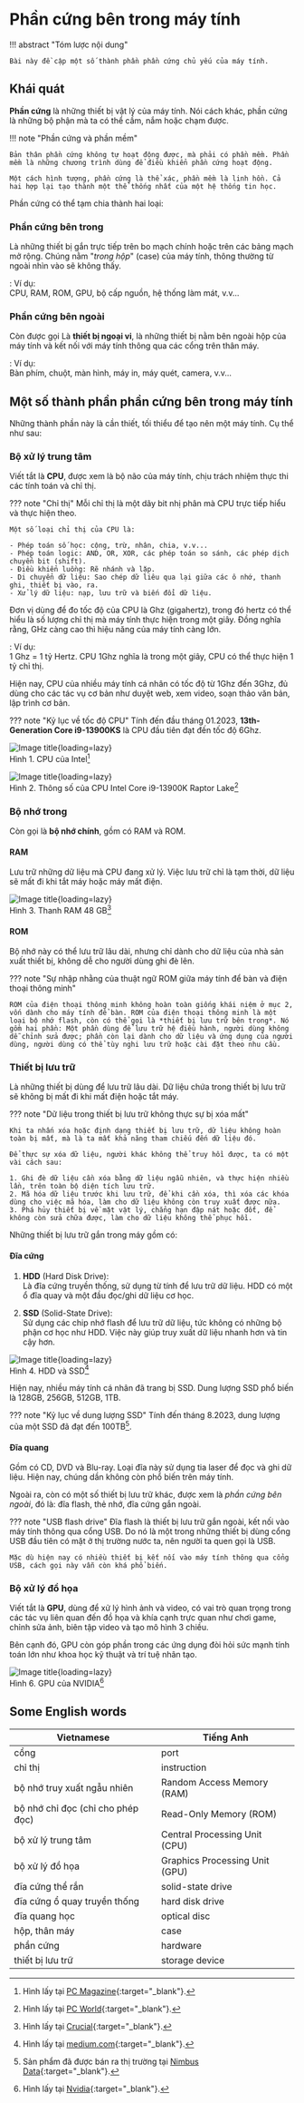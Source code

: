 # Phần cứng bên trong máy tính

!!! abstract "Tóm lược nội dung"

    Bài này đề cập một số thành phần phần cứng chủ yếu của máy tính.

## Khái quát

**Phần cứng** là những thiết bị vật lý của máy tính. Nói cách khác, phần cứng là những bộ phận mà ta có thể cầm, nắm hoặc chạm được.  

!!! note "Phần cứng và phần mềm"

    Bản thân phần cứng không tự hoạt động được, mà phải có phần mềm. Phần mềm là những chương trình dùng để điều khiển phần cứng hoạt động.

    Một cách hình tượng, phần cứng là thể xác, phần mềm là linh hồn. Cả hai hợp lại tạo thành một thể thống nhất của một hệ thống tin học.

Phần cứng có thể tạm chia thành hai loại:

### Phần cứng bên trong
    
Là những thiết bị gắn trực tiếp trên bo mạch chính hoặc trên các bảng mạch mở rộng. Chúng nằm "*trong hộp*" (case) của máy tính, thông thường từ ngoài nhìn vào sẽ không thấy.  

:   Ví dụ:  
    CPU, RAM, ROM, GPU, bộ cấp nguồn, hệ thống làm mát, v.v...

### Phần cứng bên ngoài
    
Còn được gọi Là **thiết bị ngoại vi**, là những thiết bị nằm bên ngoài hộp của máy tính và kết nối với máy tính thông qua các cổng trên thân máy.  

:   Ví dụ:    
    Bàn phím, chuột, màn hình, máy in, máy quét, camera, v.v...

## Một số thành phần phần cứng bên trong máy tính

Những thành phần này là cần thiết, tối thiểu để tạo nên một máy tính. Cụ thể như sau:  

### Bộ xử lý trung tâm

Viết tắt là **CPU**, được xem là bộ não của máy tính, chịu trách nhiệm thực thi các tính toán và chỉ thị.

??? note "Chỉ thị"
    Mỗi chỉ thị là một dãy bit nhị phân mà CPU trực tiếp hiểu và thực hiện theo.  

    Một số loại chỉ thị của CPU là: 

    - Phép toán số học: cộng, trừ, nhân, chia, v.v...    
    - Phép toán logic: AND, OR, XOR, các phép toán so sánh, các phép dịch chuyển bit (shift).
    - Điều khiển luồng: Rẽ nhánh và lặp.
    - Di chuyển dữ liệu: Sao chép dữ liêu qua lại giữa các ô nhớ, thanh ghi, thiết bị vào, ra.
    - Xử lý dữ liệu: nạp, lưu trữ và biến đổi dữ liệu.

Đơn vị dùng để đo tốc độ của CPU là Ghz (gigahertz), trong đó hertz có thể hiểu là số lượng chỉ thị mà máy tính thực hiện trong một giây. Đồng nghĩa rằng, GHz càng cao thì hiệu năng của máy tính càng lớn.

:   Ví dụ:  
    1 Ghz = 1 tỷ Hertz. CPU 1Ghz nghĩa là trong một giây, CPU có thể thực hiện 1 tỷ chỉ thị.

Hiện nay, CPU của nhiều máy tính cá nhân có tốc độ từ 1Ghz đến 3Ghz, đủ dùng cho các tác vụ cơ bản như duyệt web, xem video, soạn thảo văn bản, lập trình cơ bản.

??? note "Kỷ lục về tốc độ CPU"
    Tính đến đầu tháng 01.2023, **13th-Generation Core i9-13900KS** là CPU đầu tiên đạt đến tốc độ 6Ghz. 

![Image title](https://i.pcmag.com/imagery/articles/02InbmluflyOPmvBXM7NMBI-1.fit_lim.size_1600x900.v1616592951.jpg){loading=lazy}  
Hình 1. CPU của Intel[^1]

[^1]: Hình lấy tại [PC Magazine](https://www.pcmag.com/news/intels-7nm-pc-chip-will-arrive-in-2023-using-tsmcs-tech){:target="_blank"}.

![Image title](https://b2c-contenthub.com/wp-content/uploads/2022/09/Intel-Raptor-Lake-platform-1.png?w=800){loading=lazy}  
Hình 2. Thông số của CPU Intel Core i9-13900K Raptor Lake[^2]

[^2]: Hình lấy tại [PC World](https://www.pcworld.com/article/1073245/intel-13th-gen-core-cpus-raptor-lake-reveal.html){:target="_blank"}.

### Bộ nhớ trong

Còn gọi là **bộ nhớ chính**, gồm có RAM và ROM.

#### RAM

Lưu trữ những dữ liệu mà CPU đang xử lý. Việc lưu trữ chỉ là tạm thời, dữ liệu sẽ mất đi khi tắt máy hoặc máy mất điện.

![Image title](https://content.crucial.com/content/dam/crucial/dram-products/laptop/images/product/crucial-ddr5-32gb-sodimm-image.psd.transform/medium-png/image.png){loading=lazy}  
Hình 3. Thanh RAM 48 GB[^3]

[^3]: Hình lấy tại [Crucial](https://www.crucial.com/memory/ddr5/ct48g56c46s5){:target="_blank"}.

#### ROM

Bộ nhớ này có thể lưu trữ lâu dài, nhưng chỉ dành cho dữ liệu của nhà sản xuất thiết bị, không dễ cho người dùng ghi đè lên.  

??? note "Sự nhập nhằng của thuật ngữ ROM giữa máy tính để bàn và điện thoại thông minh"
    
    ROM của điện thoại thông minh không hoàn toàn giống khái niệm ở mục 2, vốn dành cho máy tính để bàn. ROM của điện thoại thông minh là một loại bộ nhớ flash, còn có thể gọi là *thiết bị lưu trữ bên trong*. Nó gồm hai phần: Một phần dùng để lưu trữ hệ điều hành, người dùng không dễ chỉnh sửa được; phần còn lại dành cho dữ liệu và ứng dụng của người dùng, người dùng có thể tùy nghi lưu trữ hoặc cài đặt theo nhu cầu.

### Thiết bị lưu trữ

Là những thiết bị dùng để lưu trữ lâu dài. Dữ liệu chứa trong thiết bị lưu trữ sẽ không bị mất đi khi mất điện hoặc tắt máy.

??? note "Dữ liệu trong thiết bị lưu trữ không thực sự bị xóa mất"

    Khi ta nhấn xóa hoặc định dạng thiết bị lưu trữ, dữ liệu không hoàn toàn bị mất, mà là ta mất khả năng tham chiếu đến dữ liệu đó.

    Để thực sự xóa dữ liệu, người khác không thể truy hồi được, ta có một vài cách sau:

    1. Ghi đè dữ liệu cần xóa bằng dữ liệu ngẫu nhiên, và thực hiện nhiều lần, trên toàn bộ diện tích lưu trữ.
    2. Mã hóa dữ liệu trước khi lưu trữ, để khi cần xóa, thì xóa các khóa dùng cho việc mã hóa, làm cho dữ liệu không còn truy xuất được nữa.
    3. Phá hủy thiết bị về mặt vật lý, chẳng hạn đập nát hoặc đốt, để không còn sửa chữa được, làm cho dữ liệu không thể phục hồi. 

Những thiết bị lưu trữ gắn trong máy gồm có:  

#### Đĩa cứng

1.  **HDD** (Hard Disk Drive):  
    Là đĩa cứng truyền thống, sử dụng từ tính để lưu trữ dữ liệu. HDD có một ổ đĩa quay và một đầu đọc/ghi dữ liệu cơ học.  

2.  **SSD** (Solid-State Drive):  
    Sử dụng các chip nhớ flash để lưu trữ dữ liệu, tức không có những bộ phận cơ học như HDD. Việc này giúp truy xuất dữ liệu nhanh hơn và tin cậy hơn.

![Image title](https://lh3.googleusercontent.com/pw/AIL4fc9bSpTDl6XrxFRRqcFdWSq5h7zfCdz3JV9b57kUeQqn5C6hmoMiWyVpJnYscXqZeaXd-0JoI2qUexV4F2cyYwB3qynVyl5bKzxHrwNjXuxNe4w69vAM=w800){loading=lazy}  
Hình 4. HDD và SSD[^4]

[^4]: Hình lấy tại [medium.com](https://medium.com/@rodbauer/hdd-vs-ssd-what-does-the-future-for-storage-hold-dc8653f16366){:target="_blank"}.

Hiện nay, nhiều máy tính cá nhân đã trang bị SSD. Dung lượng SSD phổ biến là 128GB, 256GB, 512GB, 1TB.  

??? note "Kỷ lục về dung lượng SSD"
    Tính đến tháng 8.2023, dung lượng của một SSD đã đạt đến 100TB[^5]. 

[^5]: Sản phẩm đã được bán ra thị trường tại [Nimbus Data](https://nimbusdata.com/products/exadrive/){:target="_blank"}.

#### Đĩa quang

Gồm có CD, DVD và Blu-ray. Loại đĩa này sử dụng tia laser để đọc và ghi dữ liệu. Hiện nay, chúng dần không còn phổ biến trên máy tính.

Ngoài ra, còn có một số thiết bị lưu trữ khác, được xem là *phần cứng bên ngoài*, đó là: đĩa flash, thẻ nhớ, đĩa cứng gắn ngoài.

??? note "USB flash drive"
    Đĩa flash là thiết bị lưu trữ gắn ngoài, kết nối vào máy tính thông qua cổng USB. Do nó là một trong những thiết bị dùng cổng USB đầu tiên có mặt ở thị trường nước ta, nên người ta quen gọi là USB.

    Mặc dù hiện nay có nhiều thiết bị kết nối vào máy tính thông qua cổng USB, cách gọi này vẫn còn khá phổ biến.

### Bộ xử lý đồ họa

Viết tắt là **GPU**, dùng để xử lý hình ảnh và video, có vai trò quan trọng trong các tác vụ liên quan đến đồ họa và khía cạnh trực quan như chơi game, chỉnh sửa ảnh, biên tập video và tạo mô hình 3 chiều.  

Bên cạnh đó, GPU còn góp phần trong các ứng dụng đòi hỏi sức mạnh tính toán lớn như khoa học kỹ thuật và trí tuệ nhân tạo.

![Image title](https://lh3.googleusercontent.com/pw/AIL4fc_OQmstGEWx7I-4dKbm9mQ4pf6pXRtOFClvH7ar7-zSx3Sq-ldwadmIoVJmRwymqYhC5vbbS0_Bv_ckIBJ2Ep6NBJW3EPFG_JuZ2exoo0G_0ZLWFj_X=w800){loading=lazy}  
Hình 6. GPU của NVIDIA[^6]

[^6]: Hình lấy tại [Nvidia](https://www.nvidia.com/en-us/geforce/news/geforce-rtx-founders-graphics-card-breakdown){:target="_blank"}.

## Some English words

| Vietnamese | Tiếng Anh | 
| --- | --- |
| cổng | port |
| chỉ thị | instruction |
| bộ nhớ truy xuất ngẫu nhiên | Random Access Memory (RAM) |
| bộ nhớ chỉ đọc (chỉ cho phép đọc) | Read-Only Memory (ROM) |
| bộ xử lý trung tâm | Central Processing Unit (CPU) |
| bộ xử lý đồ họa | Graphics Processing Unit (GPU) |
| đĩa cứng thể rắn | solid-state drive |
| đĩa cứng ổ quay truyền thống | hard disk drive |
| đĩa quang học | optical disc |
| hộp, thân máy | case |
| phần cứng | hardware |
| thiết bị lưu trữ | storage device |